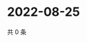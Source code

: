 # 2022-08-25

共 0 条

<!-- BEGIN WEIBO -->
<!-- 最后更新时间 Thu Aug 25 2022 16:23:02 GMT+0800 (China Standard Time) -->

<!-- END WEIBO -->
